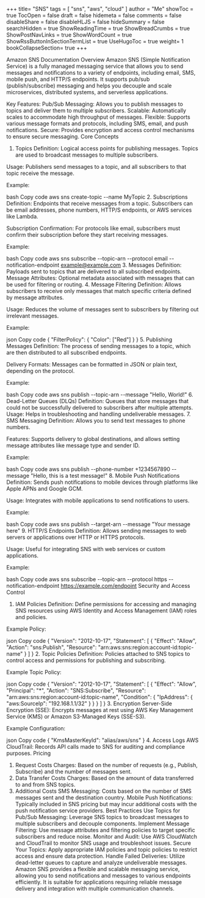 +++
title= "SNS"
tags = [ "sns", "aws", "cloud" ]
author = "Me"
showToc = true
TocOpen = false
draft = false
hidemeta = false
comments = false
disableShare = false
disableHLJS = false
hideSummary = false
searchHidden = true
ShowReadingTime = true
ShowBreadCrumbs = true
ShowPostNavLinks = true
ShowWordCount = true
ShowRssButtonInSectionTermList = true
UseHugoToc = true
weight= 1
bookCollapseSection= true
+++


Amazon SNS Documentation
Overview
Amazon SNS (Simple Notification Service) is a fully managed messaging service that allows you to send messages and notifications to a variety of endpoints, including email, SMS, mobile push, and HTTP/S endpoints. It supports pub/sub (publish/subscribe) messaging and helps you decouple and scale microservices, distributed systems, and serverless applications.

Key Features:
Pub/Sub Messaging: Allows you to publish messages to topics and deliver them to multiple subscribers.
Scalable: Automatically scales to accommodate high throughput of messages.
Flexible: Supports various message formats and protocols, including SMS, email, and push notifications.
Secure: Provides encryption and access control mechanisms to ensure secure messaging.
Core Concepts
1. Topics
Definition: Logical access points for publishing messages. Topics are used to broadcast messages to multiple subscribers.

Usage: Publishers send messages to a topic, and all subscribers to that topic receive the message.

Example:

bash
Copy code
aws sns create-topic --name MyTopic
2. Subscriptions
Definition: Endpoints that receive messages from a topic. Subscribers can be email addresses, phone numbers, HTTP/S endpoints, or AWS services like Lambda.

Subscription Confirmation: For protocols like email, subscribers must confirm their subscription before they start receiving messages.

Example:

bash
Copy code
aws sns subscribe --topic-arn <topic-arn> --protocol email --notification-endpoint example@example.com
3. Messages
Definition: Payloads sent to topics that are delivered to all subscribed endpoints.
Message Attributes: Optional metadata associated with messages that can be used for filtering or routing.
4. Message Filtering
Definition: Allows subscribers to receive only messages that match specific criteria defined by message attributes.

Usage: Reduces the volume of messages sent to subscribers by filtering out irrelevant messages.

Example:

json
Copy code
{
  "FilterPolicy": {
    "Color": ["Red"]
  }
}
5. Publishing Messages
Definition: The process of sending messages to a topic, which are then distributed to all subscribed endpoints.

Delivery Formats: Messages can be formatted in JSON or plain text, depending on the protocol.

Example:

bash
Copy code
aws sns publish --topic-arn <topic-arn> --message "Hello, World!"
6. Dead-Letter Queues (DLQs)
Definition: Queues that store messages that could not be successfully delivered to subscribers after multiple attempts.
Usage: Helps in troubleshooting and handling undeliverable messages.
7. SMS Messaging
Definition: Allows you to send text messages to phone numbers.

Features: Supports delivery to global destinations, and allows setting message attributes like message type and sender ID.

Example:

bash
Copy code
aws sns publish --phone-number +1234567890 --message "Hello, this is a test message!"
8. Mobile Push Notifications
Definition: Sends push notifications to mobile devices through platforms like Apple APNs and Google GCM.

Usage: Integrates with mobile applications to send notifications to users.

Example:

bash
Copy code
aws sns publish --target-arn <platform-endpoint-arn> --message "Your message here"
9. HTTP/S Endpoints
Definition: Allows sending messages to web servers or applications over HTTP or HTTPS protocols.

Usage: Useful for integrating SNS with web services or custom applications.

Example:

bash
Copy code
aws sns subscribe --topic-arn <topic-arn> --protocol https --notification-endpoint https://example.com/endpoint
Security and Access Control
1. IAM Policies
Definition: Define permissions for accessing and managing SNS resources using AWS Identity and Access Management (IAM) roles and policies.

Example Policy:

json
Copy code
{
  "Version": "2012-10-17",
  "Statement": [
    {
      "Effect": "Allow",
      "Action": "sns:Publish",
      "Resource": "arn:aws:sns:region:account-id:topic-name"
    }
  ]
}
2. Topic Policies
Definition: Policies attached to SNS topics to control access and permissions for publishing and subscribing.

Example Topic Policy:

json
Copy code
{
  "Version": "2012-10-17",
  "Statement": [
    {
      "Effect": "Allow",
      "Principal": "*",
      "Action": "SNS:Subscribe",
      "Resource": "arn:aws:sns:region:account-id:topic-name",
      "Condition": {
        "IpAddress": {
          "aws:SourceIp": "192.168.1.1/32"
        }
      }
    }
  ]
}
3. Encryption
Server-Side Encryption (SSE): Encrypts messages at rest using AWS Key Management Service (KMS) or Amazon S3-Managed Keys (SSE-S3).

Example Configuration:

json
Copy code
{
  "KmsMasterKeyId": "alias/aws/sns"
}
4. Access Logs
AWS CloudTrail: Records API calls made to SNS for auditing and compliance purposes.
Pricing
1. Request Costs
Charges: Based on the number of requests (e.g., Publish, Subscribe) and the number of messages sent.
2. Data Transfer Costs
Charges: Based on the amount of data transferred to and from SNS topics.
3. Additional Costs
SMS Messaging: Costs based on the number of SMS messages sent and the destination country.
Mobile Push Notifications: Typically included in SNS pricing but may incur additional costs with the push notification service providers.
Best Practices
Use Topics for Pub/Sub Messaging: Leverage SNS topics to broadcast messages to multiple subscribers and decouple components.
Implement Message Filtering: Use message attributes and filtering policies to target specific subscribers and reduce noise.
Monitor and Audit: Use AWS CloudWatch and CloudTrail to monitor SNS usage and troubleshoot issues.
Secure Your Topics: Apply appropriate IAM policies and topic policies to restrict access and ensure data protection.
Handle Failed Deliveries: Utilize dead-letter queues to capture and analyze undeliverable messages.
Amazon SNS provides a flexible and scalable messaging service, allowing you to send notifications and messages to various endpoints efficiently. It is suitable for applications requiring reliable message delivery and integration with multiple communication channels.
